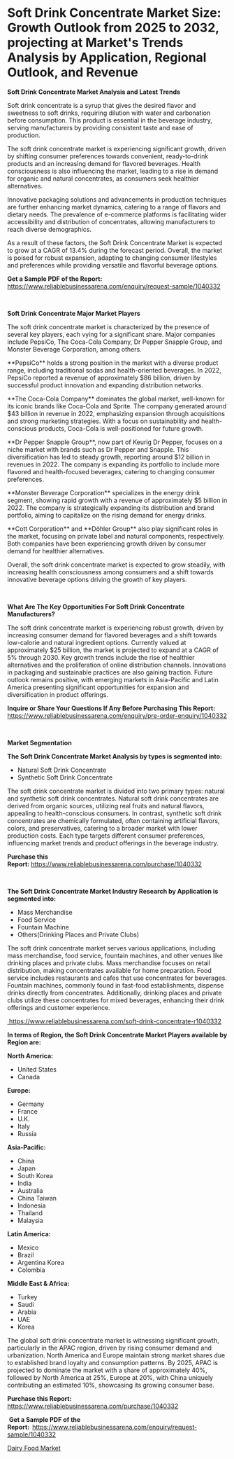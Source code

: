 <p><h1>Soft Drink Concentrate Market Size: Growth Outlook from 2025 to 2032, projecting at Market's Trends Analysis by Application, Regional Outlook, and Revenue</h1></p><p><strong>Soft Drink Concentrate Market Analysis and Latest Trends</strong></p>
<p><p>Soft drink concentrate is a syrup that gives the desired flavor and sweetness to soft drinks, requiring dilution with water and carbonation before consumption. This product is essential in the beverage industry, serving manufacturers by providing consistent taste and ease of production. </p><p>The soft drink concentrate market is experiencing significant growth, driven by shifting consumer preferences towards convenient, ready-to-drink products and an increasing demand for flavored beverages. Health consciousness is also influencing the market, leading to a rise in demand for organic and natural concentrates, as consumers seek healthier alternatives.</p><p>Innovative packaging solutions and advancements in production techniques are further enhancing market dynamics, catering to a range of flavors and dietary needs. The prevalence of e-commerce platforms is facilitating wider accessibility and distribution of concentrates, allowing manufacturers to reach diverse demographics.</p><p>As a result of these factors, the Soft Drink Concentrate Market is expected to grow at a CAGR of 13.4% during the forecast period. Overall, the market is poised for robust expansion, adapting to changing consumer lifestyles and preferences while providing versatile and flavorful beverage options.</p></p>
<p><strong>Get a Sample PDF of the Report:&nbsp;</strong> <a href="https://www.reliablebusinessarena.com/enquiry/request-sample/1040332?utm_campaign=1990&utm_medium=2&utm_source=Github&utm_content=ia&utm_term=14022025&utm_id=soft-drink-concentrate">https://www.reliablebusinessarena.com/enquiry/request-sample/1040332</a></p>
<p>&nbsp;</p>
<p><strong>Soft Drink Concentrate Major Market Players</strong></p>
<p><p>The soft drink concentrate market is characterized by the presence of several key players, each vying for a significant share. Major companies include PepsiCo, The Coca-Cola Company, Dr Pepper Snapple Group, and Monster Beverage Corporation, among others.</p><p>**PepsiCo** holds a strong position in the market with a diverse product range, including traditional sodas and health-oriented beverages. In 2022, PepsiCo reported a revenue of approximately $86 billion, driven by successful product innovation and expanding distribution networks.</p><p>**The Coca-Cola Company** dominates the global market, well-known for its iconic brands like Coca-Cola and Sprite. The company generated around $43 billion in revenue in 2022, emphasizing expansion through acquisitions and strong marketing strategies. With a focus on sustainability and health-conscious products, Coca-Cola is well-positioned for future growth.</p><p>**Dr Pepper Snapple Group**, now part of Keurig Dr Pepper, focuses on a niche market with brands such as Dr Pepper and Snapple. This diversification has led to steady growth, reporting around $12 billion in revenues in 2022. The company is expanding its portfolio to include more flavored and health-focused beverages, catering to changing consumer preferences.</p><p>**Monster Beverage Corporation** specializes in the energy drink segment, showing rapid growth with a revenue of approximately $5 billion in 2022. The company is strategically expanding its distribution and brand portfolio, aiming to capitalize on the rising demand for energy drinks.</p><p>**Cott Corporation** and **Döhler Group** also play significant roles in the market, focusing on private label and natural components, respectively. Both companies have been experiencing growth driven by consumer demand for healthier alternatives.</p><p>Overall, the soft drink concentrate market is expected to grow steadily, with increasing health consciousness among consumers and a shift towards innovative beverage options driving the growth of key players.</p></p>
<p>&nbsp;</p>
<p><strong>What Are The Key Opportunities For Soft Drink Concentrate Manufacturers?</strong></p>
<p><p>The soft drink concentrate market is experiencing robust growth, driven by increasing consumer demand for flavored beverages and a shift towards low-calorie and natural ingredient options. Currently valued at approximately $25 billion, the market is projected to expand at a CAGR of 5% through 2030. Key growth trends include the rise of healthier alternatives and the proliferation of online distribution channels. Innovations in packaging and sustainable practices are also gaining traction. Future outlook remains positive, with emerging markets in Asia-Pacific and Latin America presenting significant opportunities for expansion and diversification in product offerings.</p></p>
<p><strong>Inquire or Share Your Questions If Any Before Purchasing This Report:</strong> <a href="https://www.reliablebusinessarena.com/enquiry/pre-order-enquiry/1040332?utm_campaign=1990&utm_medium=2&utm_source=Github&utm_content=ia&utm_term=14022025&utm_id=soft-drink-concentrate">https://www.reliablebusinessarena.com/enquiry/pre-order-enquiry/1040332</a></p>
<p>&nbsp;</p>
<p><strong>Market Segmentation</strong></p>
<p><strong>The Soft Drink Concentrate Market Analysis by types is segmented into:</strong></p>
<p><ul><li>Natural Soft Drink Concentrate</li><li>Synthetic Soft Drink Concentrate</li></ul></p>
<p><p>The soft drink concentrate market is divided into two primary types: natural and synthetic soft drink concentrates. Natural soft drink concentrates are derived from organic sources, utilizing real fruits and natural flavors, appealing to health-conscious consumers. In contrast, synthetic soft drink concentrates are chemically formulated, often containing artificial flavors, colors, and preservatives, catering to a broader market with lower production costs. Each type targets different consumer preferences, influencing market trends and product offerings in the beverage industry.</p></p>
<p><strong>Purchase this Report:&nbsp;</strong><a href="https://www.reliablebusinessarena.com/purchase/1040332?utm_campaign=1990&utm_medium=2&utm_source=Github&utm_content=ia&utm_term=14022025&utm_id=soft-drink-concentrate">https://www.reliablebusinessarena.com/purchase/1040332</a></p>
<p>&nbsp;</p>
<p><strong>The Soft Drink Concentrate Market Industry Research by Application is segmented into:</strong></p>
<p><ul><li>Mass Merchandise</li><li>Food Service</li><li>Fountain Machine</li><li>Others(Drinking Places and Private Clubs)</li></ul></p>
<p><p>The soft drink concentrate market serves various applications, including mass merchandise, food service, fountain machines, and other venues like drinking places and private clubs. Mass merchandise focuses on retail distribution, making concentrates available for home preparation. Food service includes restaurants and cafes that use concentrates for beverages. Fountain machines, commonly found in fast-food establishments, dispense drinks directly from concentrates. Additionally, drinking places and private clubs utilize these concentrates for mixed beverages, enhancing their drink offerings and customer experience.</p></p>
<p><a href="https://www.reliablebusinessarena.com/soft-drink-concentrate-r1040332?utm_campaign=1990&utm_medium=2&utm_source=Github&utm_content=ia&utm_term=14022025&utm_id=soft-drink-concentrate">&nbsp;https://www.reliablebusinessarena.com/soft-drink-concentrate-r1040332</a></p>
<p><strong>In terms of Region, the Soft Drink Concentrate Market Players available by Region are:</strong></p>
<p>
    <p> <strong> North America: </strong>
        <ul>
            <li>United States</li>
            <li>Canada</li>
        </ul>
        </p> 
    <p> <strong> Europe: </strong>
        <ul>
            <li>Germany</li>
            <li>France</li>
            <li>U.K.</li>
            <li>Italy</li>
            <li>Russia</li>
        </ul>
        </p> 
    <p> <strong> Asia-Pacific: </strong>
        <ul>
            <li>China</li>
            <li>Japan</li>
            <li>South Korea</li>
            <li>India</li>
            <li>Australia</li>
            <li>China Taiwan</li>
            <li>Indonesia</li>
            <li>Thailand</li>
            <li>Malaysia</li>
        </ul>
        </p> 
    <p> <strong> Latin America: </strong>
        <ul>
            <li>Mexico</li>
            <li>Brazil</li>
            <li>Argentina Korea</li>
            <li>Colombia</li>
        </ul>
        </p> 
    <p> <strong> Middle East & Africa: </strong>
        <ul>
            <li>Turkey</li>
            <li>Saudi</li>
            <li>Arabia</li>
            <li>UAE</li>
            <li>Korea</li>
        </ul>
    </p>
    </p>
<p><p>The global soft drink concentrate market is witnessing significant growth, particularly in the APAC region, driven by rising consumer demand and urbanization. North America and Europe maintain strong market shares due to established brand loyalty and consumption patterns. By 2025, APAC is projected to dominate the market with a share of approximately 40%, followed by North America at 25%, Europe at 20%, with China uniquely contributing an estimated 10%, showcasing its growing consumer base.</p></p>
<p><strong>Purchase this Report: </strong><a href="https://www.reliablebusinessarena.com/purchase/1040332?utm_campaign=1990&utm_medium=2&utm_source=Github&utm_content=ia&utm_term=14022025&utm_id=soft-drink-concentrate">https://www.reliablebusinessarena.com/purchase/1040332</a></p>
<p>&nbsp;<strong>Get a Sample PDF of the Report:&nbsp;&nbsp;</strong><a href="https://www.reliablebusinessarena.com/enquiry/request-sample/1040332?utm_campaign=1990&utm_medium=2&utm_source=Github&utm_content=ia&utm_term=14022025&utm_id=soft-drink-concentrate">https://www.reliablebusinessarena.com/enquiry/request-sample/1040332</a></p>
<p><strong></strong></p>
<p><p><a href="https://github.com/MarciaRunte/Market-Research-Report-List-1/blob/main/dairy-food-market.md?utm_campaign=1990&utm_medium=2&utm_source=Github&utm_content=ia&utm_term=14022025&utm_id=soft-drink-concentrate">Dairy Food Market</a></p></p>